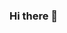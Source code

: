 ### Hi there 👋

<!--
**mpricamz1/mpricamz1** is a ✨ _special_ ✨ repository because its `README.md` (this file) appears on your GitHub profile.

Here are some ideas to get you started:

- 🔭 I’m currently working on programming fundamentals...
- 🌱 I’m currently learning Java Script...
- 👯 I’m looking to collaborate on VS Code, and GIT Hub...
- 🤔 I’m looking for help with mastering the fundamentals...
- 💬 Ask me about why coding interests me...
- 📫 How to reach me: Via Email or Slack ...
- 😄 Pronouns: He, Him, They, Them...
- ⚡ Fun fact: I am passionate about learning ...
